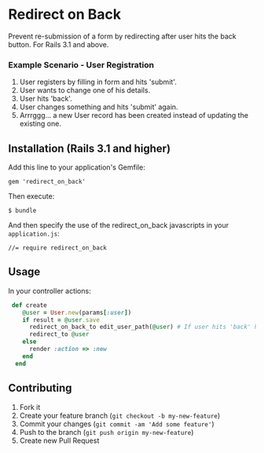 # Redirect on Back

Prevent re-submission of a form by redirecting after user hits the back button. For Rails 3.1 and above.

### Example Scenario - User Registration

1. User registers by filling in form and hits 'submit'.
2. User wants to change one of his details.
3. User hits 'back'.
4. User changes something and hits 'submit' again.
5. Arrrggg... a new User record has been created instead of updating the existing one.

## Installation (Rails 3.1 and higher)

Add this line to your application's Gemfile:

    gem 'redirect_on_back'

Then execute:

    $ bundle


And then specify the use of the redirect_on_back
javascripts in your `application.js`:

    //= require redirect_on_back

## Usage

In your controller actions:

```ruby
 def create
    @user = User.new(params[:user])
    if result = @user.save
      redirect_on_back_to edit_user_path(@user) # If user hits 'back' he'll be redirected to edit_user_path
      redirect_to @user
    else
      render :action => :new
    end
  end
```

## Contributing

1. Fork it
2. Create your feature branch (`git checkout -b my-new-feature`)
3. Commit your changes (`git commit -am 'Add some feature'`)
4. Push to the branch (`git push origin my-new-feature`)
5. Create new Pull Request
